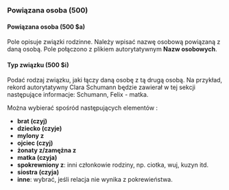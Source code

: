 ### Powiązana osoba (500)

#### Powiązana osoba (500 $a)
Pole opisuje związki rodzinne. Należy wpisać nazwę osobową powiązaną z daną osobą. Pole połączono z plikiem autorytatywnym **Nazw osobowych**.

#### Typ związku (500 $i)
Podać rodzaj związku, jaki łączy daną osobę z tą drugą osobą. Na przykład, rekord autorytatywny Clara Schumann będzie zawierał w tej sekcji następujące informacje: Schumann, Felix - matka.  

Można wybierać spośród następujących elementów :
- **brat (czyj)**  
- **dziecko (czyje)**  
- **mylony z**  
- **ojciec (czyj)**  
- **żonaty z/zamężna z**  
- **matka (czyja)**  
- **spokrewniony z**: inni członkowie rodziny, np. ciotka, wuj, kuzyn itd.  
- **siostra (czyja)**  
- **inne**: wybrać, jeśli relacja nie wynika z pokrewieństwa.

